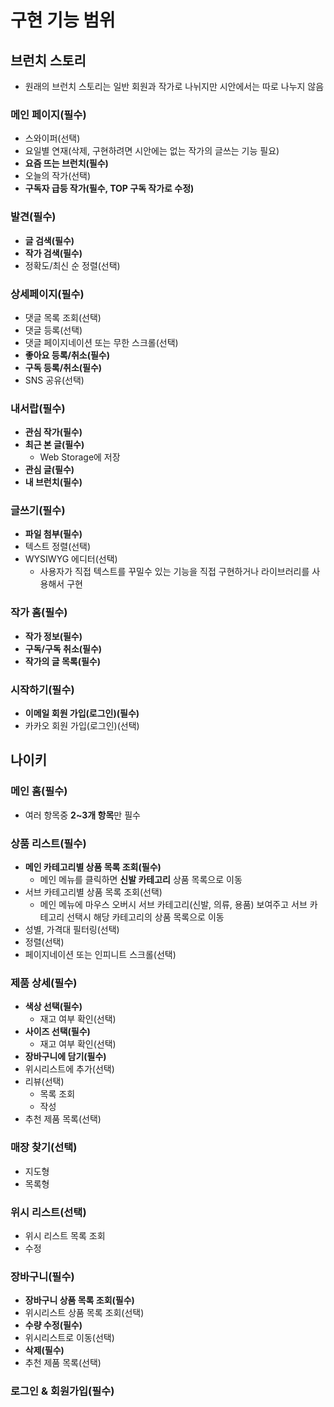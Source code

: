 # 구현 기능 범위

## 브런치 스토리

- 원래의 브런치 스토리는 일반 회원과 작가로 나뉘지만 시안에서는 따로 나누지 않음

### **메인 페이지(필수)**

- 스와이퍼(선택)
- 요일별 연재(삭제, 구현하려면 시안에는 없는 작가의 글쓰는 기능 필요)
- **요즘 뜨는 브런치(필수)**
- 오늘의 작가(선택)
- **구독자 급등 작가(필수, TOP 구독 작가로 수정)**

### **발견(필수)**

- **글 검색(필수)**
- **작가 검색(필수)**
- 정확도/최신 순 정렬(선택)

### **상세페이지(필수)**

- 댓글 목록 조회(선택)
- 댓글 등록(선택)
- 댓글 페이지네이션 또는 무한 스크롤(선택)
- **좋아요 등록/취소(필수)**
- **구독 등록/취소(필수)**
- SNS 공유(선택)

### **내서랍(필수)**

- **관심 작가(필수)**
- **최근 본 글(필수)**
  - Web Storage에 저장
- **관심 글(필수)**
- **내 브런치(필수)**

### **글쓰기(필수)**

- **파일 첨부(필수)**
- 텍스트 정렬(선택)
- WYSIWYG 에디터(선택)
  - 사용자가 직접 텍스트를 꾸밀수 있는 기능을 직접 구현하거나 라이브러리를 사용해서 구현

### **작가 홈(필수)**

- **작가 정보(필수)**
- **구독/구독 취소(필수)**
- **작가의 글 목록(필수)**

### **시작하기(필수)**

- **이메일 회원 가입(로그인)(필수)**
- 카카오 회원 가입(로그인)(선택)

## 나이키

### **메인 홈(필수)**

- 여러 항목중 **2~3개 항목**만 필수

### **상품 리스트(필수)**

- **메인 카테고리별 상품 목록 조회(필수)**
  - 메인 메뉴를 클릭하면 **신발 카테고리** 상품 목록으로 이동
- 서브 카테고리별 상품 목록 조회(선택)
  - 메인 메뉴에 마우스 오버시 서브 카테고리(신발, 의류, 용품) 보여주고 서브 카테고리 선택시 해당 카테고리의 상품 목록으로 이동
- 성별, 가격대 필터링(선택)
- 정렬(선택)
- 페이지네이션 또는 인피니트 스크롤(선택)

### **제품 상세(필수)**

- **색상 선택(필수)**
  - 재고 여부 확인(선택)
- **사이즈 선택(필수)**
  - 재고 여부 확인(선택)
- **장바구니에 담기(필수)**
- 위시리스트에 추가(선택)
- 리뷰(선택)
  - 목록 조회
  - 작성
- 추천 제품 목록(선택)

### 매장 찾기(선택)

- 지도형
- 목록형

### 위시 리스트(선택)

- 위시 리스트 목록 조회
- 수정

### **장바구니(필수)**

- **장바구니 상품 목록 조회(필수)**
- 위시리스트 상품 목록 조회(선택)
- **수량 수정(필수)**
- 위시리스트로 이동(선택)
- **삭제(필수)**
- 추천 제품 목록(선택)

### **로그인 & 회원가입(필수)**
